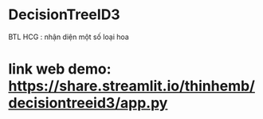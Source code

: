 # DecisionTreeID3
BTL HCG : nhận diện một số loại hoa 
# link web demo:  https://share.streamlit.io/thinhemb/decisiontreeid3/app.py
